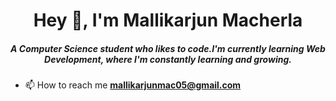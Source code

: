 <h1 align="center">Hey 👋, I'm Mallikarjun Macherla</h1>
<h5 align="center">A Computer Science student who likes to code.I'm currently learning Web Development, where I'm constantly learning and growing.</h3>

- 📫 How to reach me **mallikarjunmac05@gmail.com**
